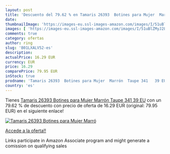 ```yaml
---
layout: post
title: 'Descuento del 79.62 % en Tamaris 26393  Botines para Mujer  Marró'
date: 
thumbnailImage: 'https://images-eu.ssl-images-amazon.com/images/I/51uBlZMyJ2L._SL200_.jpg'
images: [ 'https://images-eu.ssl-images-amazon.com/images/I/51uBlZMyJ2L._SL200_.jpg' ]
comments: true
category: ofertas
author: ring
slug: 'B01LXALV52-es'
description:
actualPrice: 16.29 EUR
currency: EUR
price: 16.29
comparePrice: 79.95 EUR
inStock: true
prodname: 'Tamaris 26393  Botines para Mujer  Marrón  Taupe 341   39 EU'
country: 'es'
---
```


Tienes [Tamaris 26393  Botines para Mujer  Marrón  Taupe 341   39 EU](https://www.amazon.es/dp/B01LXALV52/?tag=tolees-21) con un 79.62 % de descuento con precio de oferta de 16.29 EUR (original: 79.95 EUR) en el siguiente enlace!

[![Tamaris 26393  Botines para Mujer  Marró](https://images-eu.ssl-images-amazon.com/images/I/51uBlZMyJ2L._SL200_.jpg)](https://www.amazon.es/dp/B01LXALV52/?tag=tolees-21)

[Accede a la oferta!!](https://www.amazon.es/dp/B01LXALV52/?tag=tolees-21)

Links participate in Amazon Associate program and might generate a comission on qualifying sales


